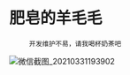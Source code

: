 # 肥皂的羊毛毛
         开发维护不易，请我喝杯奶茶吧

![微信截图_20210331193902](https://user-images.githubusercontent.com/76593644/113138736-c7b16080-9258-11eb-98c9-2db6ffab4503.png)


